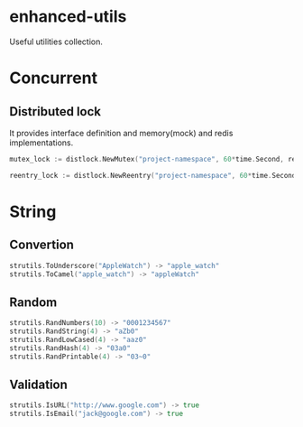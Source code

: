 enhanced-utils
===

Useful utilities collection.

# Concurrent

## Distributed lock
It provides interface definition and memory(mock) and redis implementations.

```go
mutex_lock := distlock.NewMutex("project-namespace", 60*time.Second, redis.New([]string{"127.0.0.1:6379"}))

reentry_lock := distlock.NewReentry("project-namespace", 60*time.Second, redis.New([]string{"127.0.0.1:6379"}))
```

# String

## Convertion
```go
strutils.ToUnderscore("AppleWatch") -> "apple_watch"
strutils.ToCamel("apple_watch") -> "appleWatch"
```

## Random
```go
strutils.RandNumbers(10) -> "0001234567"
strutils.RandString(4) -> "aZb0"
strutils.RandLowCased(4) -> "aaz0"
strutils.RandHash(4) -> "03a0"
strutils.RandPrintable(4) -> "03~0"
```

## Validation
```go
strutils.IsURL("http://www.google.com") -> true
strutils.IsEmail("jack@google.com") -> true
```
